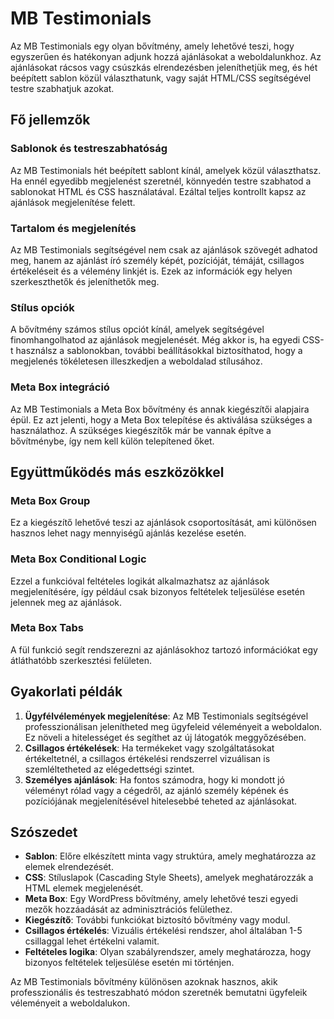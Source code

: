 # MB Testimonials

Az MB Testimonials egy olyan bővítmény, amely lehetővé teszi, hogy egyszerűen és hatékonyan adjunk hozzá ajánlásokat a weboldalunkhoz. Az ajánlásokat rácsos vagy csúszkás elrendezésben jeleníthetjük meg, és hét beépített sablon közül választhatunk, vagy saját HTML/CSS segítségével testre szabhatjuk azokat.

## Fő jellemzők

### Sablonok és testreszabhatóság
Az MB Testimonials hét beépített sablont kínál, amelyek közül választhatsz. Ha ennél egyedibb megjelenést szeretnél, könnyedén testre szabhatod a sablonokat HTML és CSS használatával. Ezáltal teljes kontrollt kapsz az ajánlások megjelenítése felett.

### Tartalom és megjelenítés
Az MB Testimonials segítségével nem csak az ajánlások szövegét adhatod meg, hanem az ajánlást író személy képét, pozícióját, témáját, csillagos értékeléseit és a vélemény linkjét is. Ezek az információk egy helyen szerkeszthetők és jeleníthetők meg.

### Stílus opciók
A bővítmény számos stílus opciót kínál, amelyek segítségével finomhangolhatod az ajánlások megjelenését. Még akkor is, ha egyedi CSS-t használsz a sablonokban, további beállításokkal biztosíthatod, hogy a megjelenés tökéletesen illeszkedjen a weboldalad stílusához.

### Meta Box integráció
Az MB Testimonials a Meta Box bővítmény és annak kiegészítői alapjaira épül. Ez azt jelenti, hogy a Meta Box telepítése és aktiválása szükséges a használathoz. A szükséges kiegészítők már be vannak építve a bővítménybe, így nem kell külön telepítened őket.

## Együttműködés más eszközökkel

### Meta Box Group
Ez a kiegészítő lehetővé teszi az ajánlások csoportosítását, ami különösen hasznos lehet nagy mennyiségű ajánlás kezelése esetén.

### Meta Box Conditional Logic
Ezzel a funkcióval feltételes logikát alkalmazhatsz az ajánlások megjelenítésére, így például csak bizonyos feltételek teljesülése esetén jelennek meg az ajánlások.

### Meta Box Tabs
A fül funkció segít rendszerezni az ajánlásokhoz tartozó információkat egy átláthatóbb szerkesztési felületen.

## Gyakorlati példák

1. **Ügyfélvélemények megjelenítése**: Az MB Testimonials segítségével professzionálisan jelenítheted meg ügyfeleid véleményeit a weboldalon. Ez növeli a hitelességet és segíthet az új látogatók meggyőzésében.
2. **Csillagos értékelések**: Ha termékeket vagy szolgáltatásokat értékeltetnél, a csillagos értékelési rendszerrel vizuálisan is szemléltetheted az elégedettségi szintet.
3. **Személyes ajánlások**: Ha fontos számodra, hogy ki mondott jó véleményt rólad vagy a cégedről, az ajánló személy képének és pozíciójának megjelenítésével hitelesebbé teheted az ajánlásokat.

## Szószedet

- **Sablon**: Előre elkészített minta vagy struktúra, amely meghatározza az elemek elrendezését.
- **CSS**: Stíluslapok (Cascading Style Sheets), amelyek meghatározzák a HTML elemek megjelenését.
- **Meta Box**: Egy WordPress bővítmény, amely lehetővé teszi egyedi mezők hozzáadását az adminisztrációs felülethez.
- **Kiegészítő**: További funkciókat biztosító bővítmény vagy modul.
- **Csillagos értékelés**: Vizuális értékelési rendszer, ahol általában 1-5 csillaggal lehet értékelni valamit.
- **Feltételes logika**: Olyan szabályrendszer, amely meghatározza, hogy bizonyos feltételek teljesülése esetén mi történjen.

Az MB Testimonials bővítmény különösen azoknak hasznos, akik professzionális és testreszabható módon szeretnék bemutatni ügyfeleik véleményeit a weboldalukon.